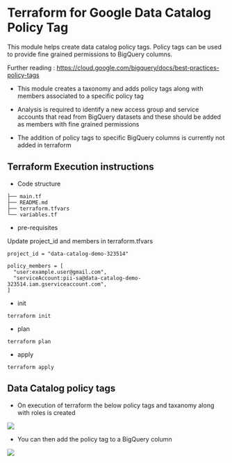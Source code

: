 # Terraform for Google Data Catalog Policy Tag
This module helps create data catalog policy tags. Policy tags can be used to provide fine grained permissions to BigQuery columns.


Further reading : https://cloud.google.com/bigquery/docs/best-practices-policy-tags


* This module creates a taxonomy and adds policy tags along with members associated to a specific policy tag

* Analysis is required to identify a new access group and service accounts that read from BigQuery datasets and these should be added as members with fine grained permissions

* The addition of policy tags to specific BigQuery columns is currently not added in terraform



## Terraform Execution instructions

* Code structure

```
├── main.tf
├── README.md
├── terraform.tfvars
└── variables.tf
```

* pre-requisites

Update project_id and members in terraform.tfvars

```
project_id = "data-catalog-demo-323514"

policy_members = [
  "user:example.user@gmail.com",
  "serviceAccount:pii-sa@data-catalog-demo-323514.iam.gserviceaccount.com",
]
```

* init

```terraform init```

* plan

```terraform plan```

* apply

```terraform apply```

## Data Catalog policy tags
* On execution of terraform the below policy tags and taxanomy along with roles is created

![](policy_tag_console.PNG)

* You can then add the policy tag to a BigQuery column

![](bigquery_policy_tag.PNG)
